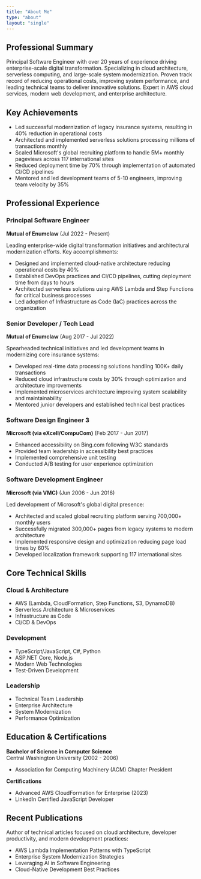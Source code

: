 ```yaml
---
title: "About Me"
type: "about"
layout: "single"
---
```


## Professional Summary

Principal Software Engineer with over 20 years of experience driving enterprise-scale digital transformation. Specializing in cloud architecture, serverless computing, and large-scale system modernization. Proven track record of reducing operational costs, improving system performance, and leading technical teams to deliver innovative solutions. Expert in AWS cloud services, modern web development, and enterprise architecture.

## Key Achievements

- Led successful modernization of legacy insurance systems, resulting in 40% reduction in operational costs
- Architected and implemented serverless solutions processing millions of transactions monthly
- Scaled Microsoft's global recruiting platform to handle 5M+ monthly pageviews across 117 international sites
- Reduced deployment time by 70% through implementation of automated CI/CD pipelines
- Mentored and led development teams of 5-10 engineers, improving team velocity by 35%

## Professional Experience

### Principal Software Engineer

**Mutual of Enumclaw** (Jul 2022 - Present)

Leading enterprise-wide digital transformation initiatives and architectural modernization efforts. Key accomplishments:

- Designed and implemented cloud-native architecture reducing operational costs by 40%
- Established DevOps practices and CI/CD pipelines, cutting deployment time from days to hours
- Architected serverless solutions using AWS Lambda and Step Functions for critical business processes
- Led adoption of Infrastructure as Code (IaC) practices across the organization

### Senior Developer / Tech Lead

**Mutual of Enumclaw** (Aug 2017 - Jul 2022)

Spearheaded technical initiatives and led development teams in modernizing core insurance systems:

- Developed real-time data processing solutions handling 100K+ daily transactions
- Reduced cloud infrastructure costs by 30% through optimization and architecture improvements
- Implemented microservices architecture improving system scalability and maintainability
- Mentored junior developers and established technical best practices

### Software Design Engineer 3

**Microsoft (via eXcell/CompuCom)** (Feb 2017 - Jun 2017)
- Enhanced accessibility on Bing.com following W3C standards
- Provided team leadership in accessibility best practices
- Implemented comprehensive unit testing
- Conducted A/B testing for user experience optimization

### Software Development Engineer

**Microsoft (via VMC)** (Jun 2006 - Jun 2016)

Led development of Microsoft's global digital presence:

- Architected and scaled global recruiting platform serving 700,000+ monthly users
- Successfully migrated 300,000+ pages from legacy systems to modern architecture
- Implemented responsive design and optimization reducing page load times by 60%
- Developed localization framework supporting 117 international sites

## Core Technical Skills

### Cloud & Architecture

- AWS (Lambda, CloudFormation, Step Functions, S3, DynamoDB)
- Serverless Architecture & Microservices
- Infrastructure as Code
- CI/CD & DevOps

### Development

- TypeScript/JavaScript, C#, Python
- ASP.NET Core, Node.js
- Modern Web Technologies
- Test-Driven Development

### Leadership

- Technical Team Leadership
- Enterprise Architecture
- System Modernization
- Performance Optimization

## Education & Certifications

**Bachelor of Science in Computer Science**  
Central Washington University (2002 - 2006)

- Association for Computing Machinery (ACM) Chapter President

**Certifications**

- Advanced AWS CloudFormation for Enterprise (2023)
- LinkedIn Certified JavaScript Developer

## Recent Publications

Author of technical articles focused on cloud architecture, developer productivity, and modern development practices:

- AWS Lambda Implementation Patterns with TypeScript
- Enterprise System Modernization Strategies
- Leveraging AI in Software Engineering
- Cloud-Native Development Best Practices
